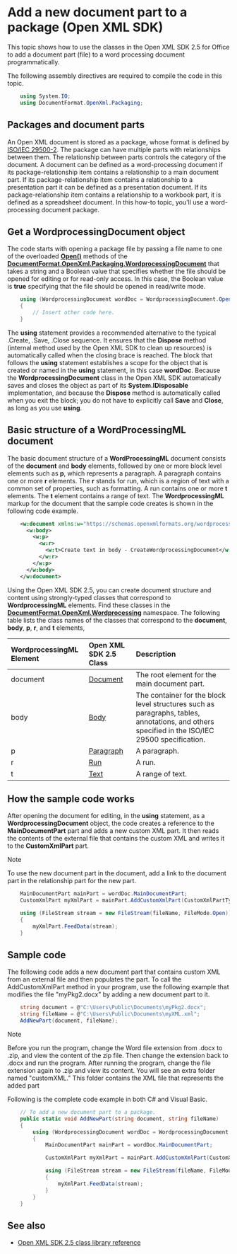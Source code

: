 

# Add a new document part to a package (Open XML SDK)

This topic shows how to use the classes in the Open XML SDK 2.5 for Office to add a document part (file) to a word processing document programmatically.

The following assembly directives are required to compile the code in this topic.

```csharp
    using System.IO;
    using DocumentFormat.OpenXml.Packaging;
```



## Packages and document parts

An Open XML document is stored as a package, whose format is defined by [ISO/IEC 29500-2](https://www.iso.org/standard/71691.html). The package can have multiple parts with relationships between them. The relationship between parts controls the category of the document. A document can be defined as a word-processing document if its package-relationship item contains a relationship to a main document part. If its package-relationship item contains a relationship to a presentation part it can be defined as a presentation document. If its package-relationship item contains a relationship to a workbook part, it is defined as a spreadsheet document. In this how-to topic, you'll use a word-processing document package.

## Get a WordprocessingDocument object

The code starts with opening a package file by passing a file name to one of the overloaded **[Open()](https://msdn.microsoft.com/library/office/documentformat.openxml.packaging.wordprocessingdocument.open.aspx)** methods of the **[DocumentFormat.OpenXml.Packaging.WordprocessingDocument](https://msdn.microsoft.com/library/office/documentformat.openxml.packaging.wordprocessingdocument.aspx)** that takes a string and a Boolean value that specifies whether the file should be opened for editing or for read-only access. In this case, the Boolean value is **true** specifying that the file should be opened in read/write mode.

```csharp
    using (WordprocessingDocument wordDoc = WordprocessingDocument.Open(document, true))
    {
        // Insert other code here.
    }
```



The **using** statement provides a recommended alternative to the typical .Create, .Save, .Close sequence. It ensures that the **Dispose** method (internal method used by the Open XML SDK to clean up resources) is automatically called when the closing brace is reached. The block that follows the **using** statement establishes a scope for the object that is created or named in the **using** statement, in this case **wordDoc**. Because the **WordprocessingDocument** class in the Open XML SDK
automatically saves and closes the object as part of its **System.IDisposable** implementation, and because the **Dispose** method is automatically called when you exit the block; you do not have to explicitly call **Save** and **Close**, as long as you use **using**.

## Basic structure of a WordProcessingML document

The basic document structure of a **WordProcessingML** document consists of the **document** and **body** elements, followed by one or more block level elements such as **p**, which represents a paragraph. A paragraph contains one or more **r** elements. The **r** stands for run, which is a region of text with a common set of properties, such as formatting. A run contains one or more **t** elements. The **t** element contains a range of text. The **WordprocessingML** markup for the document that the sample code creates is shown in the following code example.

```xml
    <w:document xmlns:w="https://schemas.openxmlformats.org/wordprocessingml/2006/main">
      <w:body>
        <w:p>
          <w:r>
            <w:t>Create text in body - CreateWordprocessingDocument</w:t>
          </w:r>
        </w:p>
      </w:body>
    </w:document>
```

Using the Open XML SDK 2.5, you can create document structure and content using strongly-typed classes that correspond to **WordprocessingML** elements. Find these classes in the **[DocumentFormat.OpenXml.Wordprocessing](https://msdn.microsoft.com/library/office/documentformat.openxml.wordprocessing.aspx)** namespace. The following table lists the class names of the classes that correspond to the **document**, **body**, **p**, **r**, and **t** elements,

|**WordprocessingML Element** | **Open XML SDK 2.5 Class** | **Description** |
|:---|:---|:---|
| document | [Document](https://msdn.microsoft.com/library/office/documentformat.openxml.wordprocessing.document.aspx) | The root element for the main document part. |
| body | [Body](https://msdn.microsoft.com/library/office/documentformat.openxml.wordprocessing.body.aspx) | The container for the block level structures such as paragraphs, tables, annotations, and others specified in the ISO/IEC 29500 specification. |
| p | [Paragraph](https://msdn.microsoft.com/library/office/documentformat.openxml.wordprocessing.paragraph.aspx) | A paragraph. |
| r | [Run](https://msdn.microsoft.com/library/office/documentformat.openxml.wordprocessing.run.aspx) | A run. |
| t | [Text](https://msdn.microsoft.com/library/office/documentformat.openxml.wordprocessing.text.aspx) | A range of text. |

## How the sample code works

After opening the document for editing, in the **using** statement, as a **WordprocessingDocument** object, the code creates a reference to the **MainDocumentPart** part and adds a new custom XML part. It then reads the contents of the external
file that contains the custom XML and writes it to the **CustomXmlPart** part.

> [!NOTE]
> To use the new document part in the document, add a link to the document part in the relationship part for the new part.

```csharp
    MainDocumentPart mainPart = wordDoc.MainDocumentPart;
    CustomXmlPart myXmlPart = mainPart.AddCustomXmlPart(CustomXmlPartType.CustomXml);

    using (FileStream stream = new FileStream(fileName, FileMode.Open))
    {
        myXmlPart.FeedData(stream);
    }
```



## Sample code

The following code adds a new document part that contains custom XML from an external file and then populates the part. To call the AddCustomXmlPart method in your program, use the following example that modifies the file "myPkg2.docx" by adding a new document part to it.

```csharp
    string document = @"C:\Users\Public\Documents\myPkg2.docx";
    string fileName = @"C:\Users\Public\Documents\myXML.xml";
    AddNewPart(document, fileName);
```



> [!NOTE]
> Before you run the program, change the Word file extension from .docx to .zip, and view the content of the zip file. Then change the extension back to .docx and run the program. After running the program, change the file extension again to .zip and view its content. You will see an extra folder named &quot;customXML.&quot; This folder contains the XML file that represents the added part

Following is the complete code example in both C\# and Visual Basic.

```csharp
    // To add a new document part to a package.
    public static void AddNewPart(string document, string fileName)
    {
        using (WordprocessingDocument wordDoc = WordprocessingDocument.Open(document, true))
        {
            MainDocumentPart mainPart = wordDoc.MainDocumentPart;

            CustomXmlPart myXmlPart = mainPart.AddCustomXmlPart(CustomXmlPartType.CustomXml);

            using (FileStream stream = new FileStream(fileName, FileMode.Open))
            {
                myXmlPart.FeedData(stream);
            }
        }
    }
```



## See also

- [Open XML SDK 2.5 class library reference](/office/open-xml/open-xml-sdk)
